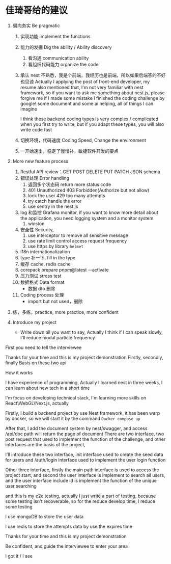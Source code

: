 # 佳琦哥给的建议

1. 偏向务实 Be pragmatic

   1. 实现功能 implement the functions
   2. 能力的发掘 Dig the ability / Ability discovery
      1. 看沟通 communication ability
      2. 看组织代码能力 organize the code
   3. 承认 nest 不熟悉，我是个前端，我经历也是前端，所以如果后端答的不好也见谅
      Actually I applying the post of front-end developer, my resume also mentioned that, I'm not very familiar with nest framework, so if you want to ask me something about nest.js, please forgive me if I made some mistake
      I finished the coding challenge by google\ some document and some ai helping, all of things I can imagine

      I think these backend coding types is very complex / complicated when you first try to write, but if you adapt these types, you will also write code fast

   4. 切换环境，代码速度 Coding Speed, Change the environment
   5. 一开始速出，稳定了慢慢补，敏捷软件开发的要点

2. More new feature process

   1. Restful API review：GET POST DELETE PUT PATCH JSON schema
   2. 错误处理 Error handling
      1. 返回多个状态码 return more status code
      2. 401 Unauthorized 403 Forbidden(Authorize but not allow)
      3. lock the user 429 too many attempts
      4. try catch handle the error
      5. use sentry in the nest.js
   3. log 和监控 Grafana monitor, if you want to know more detail about the application, you need logging system and a monitor system
      1. winston
   4. 安全性 Security,
      1. use interceptor to remove all sensitive message
      2. use rate limit control access request frequency
      3. use https by library `helmet`
   5. i18n internationalization
   6. type 补一下, fill in the type
   7. 缓存 cache, redis cache
   8. corepack prepare pnpm@latest --activate
   9. 压力测试 stress test
   10. 数据格式 Data format
       - 数据 dto 删除
   11. Coding process 处理
       - import but not used，删除

3. 练，多练，practice, more practice, more confident

4. Introduce my project
   - Write down all you want to say, Actually I think if I can speak slowly, I'll reduce modal particle frequency

First you need to tell the interviewee

Thanks for your time and this is my project demonstration
Firstly, secondly, finally
Basis on these two api

How it works

I have experience of programming, Actually I learned nest in three weeks, I can learn about new tech in a short time

I'm focus on developing technical stack, I'm learning more skills on React\WebGL\Next.js, actually

Firstly, I build a backend project by use Nest framework, it has been warp by docker, so we will start it by the command `Docker compose up`

After that, I add the document system by nest/swagger, and access /api/doc path will return the page of document
There are two interface, two post request that used to implement the function of the challenge, and other interfaces are the basis of the project,

I'll introduce these two interface, init interface used to create the seed data for users and /auth/login interface used to implement the user login function

Other three interface, firstly the main path interface is used to access the project start, and second the user interface is implement to search all users, and the user interface include id is implement the function of the unique user searching

and this is my e2e testing, actually I just write a part of testing, because some testing isn't recoverable, so for the reduce develop time, I reduce some testing

I use mongoDB to store the user data

I use redis to store the attempts data by use the expires time

Thanks for your time and this is my project demonstration

Be confident, and guide the interviewee to enter your area

I got it / I see
